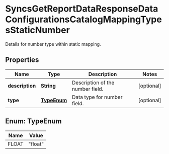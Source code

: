 

# SyncsGetReportDataResponseDataConfigurationsCatalogMappingTypesStaticNumber

Details for number type within static mapping.

## Properties

| Name | Type | Description | Notes |
|------------ | ------------- | ------------- | -------------|
|**description** | **String** | Description of the number field. |  [optional] |
|**type** | [**TypeEnum**](#TypeEnum) | Data type for number field. |  [optional] |



## Enum: TypeEnum

| Name | Value |
|---- | -----|
| FLOAT | &quot;float&quot; |




